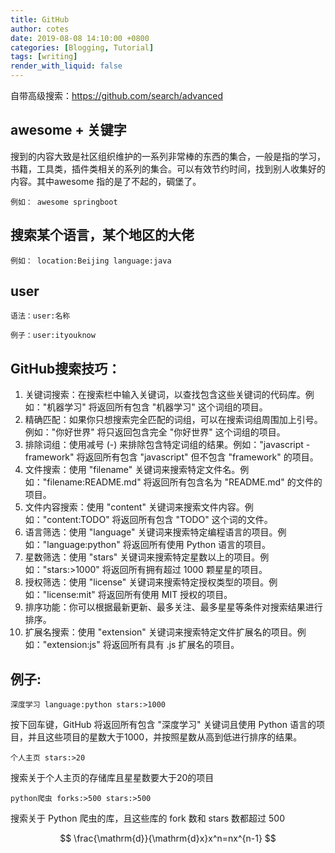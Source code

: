 ```yaml
---
title: GitHub
author: cotes
date: 2019-08-08 14:10:00 +0800
categories: [Blogging, Tutorial]
tags: [writing]
render_with_liquid: false
---
```


自带高级搜索：https://github.com/search/advanced



## awesome + 关键字

搜到的内容大致是社区组织维护的一系列非常棒的东西的集合，一般是指的学习，书籍，工具类，插件类相关的系列的集合。可以有效节约时间，找到别人收集好的内容。其中awesome 指的是了不起的，碉堡了。

```
例如： awesome springboot
```



## 搜索某个语言，某个地区的大佬

```
例如： location:Beijing language:java 
```



## user

```
语法：user:名称

例子：user:ityouknow
```



## GitHub搜索技巧：

1. 关键词搜索：在搜索栏中输入关键词，以查找包含这些关键词的代码库。例如："机器学习" 将返回所有包含 "机器学习" 这个词组的项目。
2. 精确匹配：如果你只想搜索完全匹配的词组，可以在搜索词组周围加上引号。例如："你好世界" 将只返回包含完全 "你好世界" 这个词组的项目。
3. 排除词组：使用减号 (-) 来排除包含特定词组的结果。例如："javascript -framework" 将返回所有包含 "javascript" 但不包含 "framework" 的项目。
4. 文件搜索：使用 "filename" 关键词来搜索特定文件名。例如："filename:README.md" 将返回所有包含名为 "README.md" 的文件的项目。
5. 文件内容搜索：使用 "content" 关键词来搜索文件内容。例如："content:TODO" 将返回所有包含 "TODO" 这个词的文件。
6. 语言筛选：使用 "language" 关键词来搜索特定编程语言的项目。例如："language:python" 将返回所有使用 Python 语言的项目。
7. 星数筛选：使用 "stars" 关键词来搜索特定星数以上的项目。例如："stars:>1000" 将返回所有拥有超过 1000 颗星星的项目。
8. 授权筛选：使用 "license" 关键词来搜索特定授权类型的项目。例如："license:mit" 将返回所有使用 MIT 授权的项目。
9. 排序功能：你可以根据最新更新、最多关注、最多星星等条件对搜索结果进行排序。
10. 扩展名搜索：使用 "extension" 关键词来搜索特定文件扩展名的项目。例如："extension:js" 将返回所有具有 .js 扩展名的项目。

## 例子:

```
深度学习 language:python stars:>1000

```

按下回车键，GitHub 将返回所有包含 "深度学习" 关键词且使用 Python 语言的项目，并且这些项目的星数大于1000，并按照星数从高到低进行排序的结果。

```
个人主页 stars:>20

```

搜索关于个人主页的存储库且星星数要大于20的项目

```
python爬虫 forks:>500 stars:>500

```

搜索关于 Python 爬虫的库，且这些库的 fork 数和 stars 数都超过 500

$$
\frac{\mathrm{d}}{\mathrm{d}x}x^n=nx^{n-1} 
$$
